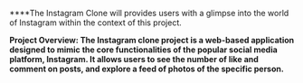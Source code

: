 ****The Instagram Clone will provides users with a glimpse into the world of Instagram within the context of this project.

**Project Overview: The Instagram clone project is a web-based application designed to mimic the core functionalities of the popular social media platform, Instagram. It allows users to see the number of like and comment on posts, and explore a feed of photos of the specific person.**
